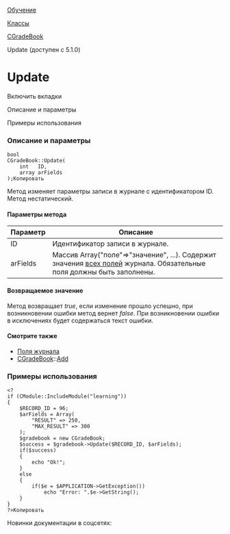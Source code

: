 [Обучение](/api_help/learning/index.php)

[Классы](/api_help/learning/classes/index.php)

[CGradeBook](/api_help/learning/classes/cgradebook/index.php)

Update (доступен с 5.1.0)

Update
======

Включить вкладки

Описание и параметры

Примеры использования

### Описание и параметры

```
bool
CGradeBook::Update(
	int   ID,
	array arFields
);Копировать
```

Метод изменяет параметры записи в журнале с идентификатором ID. Метод нестатический.

#### Параметры метода

| Параметр | Описание |
| --- | --- |
| ID | Идентификатор записи в журнале. |
| arFields | Массив Array("поле"=>"значение", ...). Содержит значения [всех полей](/api_help/learning/fields.php#gradebook) журнала. Обязательные поля должны быть заполнены. |

#### Возвращаемое значение

Метод возвращает *true*, если изменение прошло успешно, при
возникновении ошибки метод вернет *false*. При возникновении ошибки в
исключениях будет содержаться текст ошибки.

#### Смотрите также

* [Поля журнала](/api_help/learning/fields.php#gradebook)
* [CGradeBook](/api_help/learning/classes/cgradebook/index.php)::[Add](/api_help/learning/classes/cgradebook/add.php)

### Примеры использования

```
<?
if (CModule::IncludeModule("learning"))
{
	$RECORD_ID = 96;
	$arFields = Array(
		"RESULT" => 250,
		"MAX_RESULT" => 300
	);
	$gradebook = new CGradeBook;
	$success = $gradebook->Update($RECORD_ID, $arFields);
	if($success)
	{
		echo "Ok!";
	}
	else
	{
		if($e = $APPLICATION->GetException())
			echo "Error: ".$e->GetString();
	}
}
?>Копировать
```

Новинки документации в соцсетях: